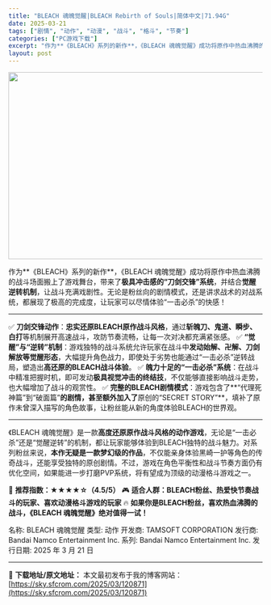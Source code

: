 ```yaml
---
title: "BLEACH 魂魄觉醒|BLEACH Rebirth of Souls|简体中文|71.94G"
date: 2025-03-21
tags: ["剧情", "动作", "动漫", "战斗", "格斗", "节奏"]
categories: ["PC游戏下载"]
excerpt: "作为**《BLEACH》系列的新作**，《BLEACH 魂魄觉醒》成功将原作中热血沸腾的战斗场面搬上了游戏舞台，带来了极具冲击感的“刀剑交锋”系统，并结合觉醒逆转机制，让战斗充满戏剧性。无论是粉丝向的剧情模式，还是讲求战术的对战系统，都展现了极高的完成度，让玩家可以尽情体验“一击必杀”的快感！ ✅ &hellip;"
layout: post
---
```


<img class="aligncenter size-full wp-image-120872" src="https://sky.sfcrom.com/wp-content/uploads/2025/03/2025032102033883.webp" alt="" width="660" height="370" />

作为**《BLEACH》系列的新作**，《BLEACH 魂魄觉醒》成功将原作中热血沸腾的战斗场面搬上了游戏舞台，带来了<strong>极具冲击感的“刀剑交锋”系统</strong>，并结合<strong>觉醒逆转机制</strong>，让战斗充满戏剧性。无论是粉丝向的剧情模式，还是讲求战术的对战系统，都展现了极高的完成度，让玩家可以尽情体验“一击必杀”的快感！

<hr />

✅ <strong>刀剑交锋动作</strong>：<strong>忠实还原BLEACH原作战斗风格</strong>，通过<strong>斩魄刀、鬼道、瞬步、白打</strong>等机制展开高速战斗，攻防节奏流畅，让每一次对决都充满紧张感。
✅ <strong>“觉醒”与“逆转”机制</strong>：游戏独特的战斗系统允许玩家在战斗中<strong>发动始解、卍解、刀剑解放等觉醒形态</strong>，大幅提升角色战力，即使处于劣势也能通过“一击必杀”逆转战局，塑造出<strong>高还原的BLEACH战斗体验</strong>。
✅ <strong>魄力十足的“一击必杀”系统</strong>：在战斗中精准把握时机，即可发动<strong>极具视觉冲击的终结技</strong>，不仅能够直接影响战斗走势，也大幅增加了战斗的观赏性。
✅ <strong>完整的BLEACH剧情模式</strong>：游戏包含了**“代理死神篇”到“破面篇”<strong>的剧情，甚至额外加入了</strong>原创的“SECRET STORY”**，填补了原作未曾深入描写的角色故事，让粉丝能从新的角度体验BLEACH的世界观。

<hr />

《BLEACH 魂魄觉醒》是一款<strong>高度还原原作战斗风格的动作游戏</strong>，无论是“一击必杀”还是“觉醒逆转”的机制，都让玩家能够体验到BLEACH独特的战斗魅力。对系列粉丝来说，<strong>本作无疑是一款梦幻级的作品</strong>，不仅能亲身体验黑崎一护等角色的传奇战斗，还能享受独特的原创剧情。不过，游戏在角色平衡性和战斗节奏方面仍有优化空间，如果能进一步打磨PVP系统，将有望成为顶级的动漫格斗游戏之一。

🔹 <strong>推荐指数：★★★★☆（4.5/5）</strong>
🎮 <strong>适合人群：BLEACH粉丝、热爱快节奏战斗的玩家、喜欢动漫格斗游戏的玩家</strong>
🔥 <strong>如果你是BLEACH粉丝，喜欢热血沸腾的战斗，《BLEACH 魂魄觉醒》绝对值得一试！</strong>

名称: BLEACH 魂魄觉醒
类型: 动作
开发商: TAMSOFT CORPORATION
发行商: Bandai Namco Entertainment Inc.
系列: Bandai Namco Entertainment Inc.
发行日期: 2025 年 3 月 21 日

---
📖 **下载地址/原文地址：** 本文最初发布于我的博客网站：[https://sky.sfcrom.com/2025/03/120871](https://sky.sfcrom.com/2025/03/120871)
